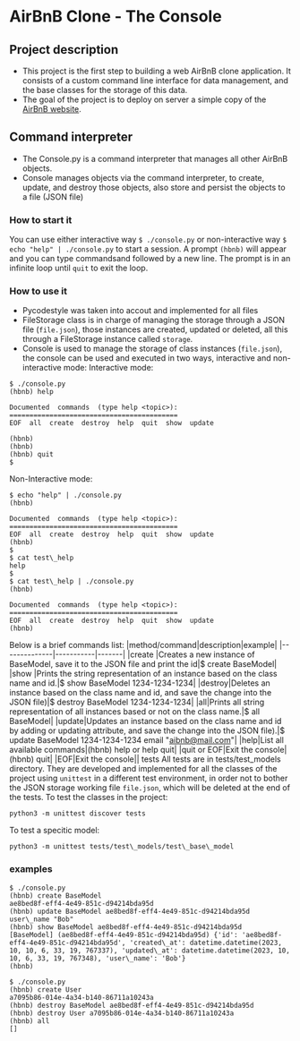 # AirBnB Clone - The Console

## Project description
- This project is the first step to building a web AirBnB clone application. It consists of a custom command line interface for data management, and the base classes for the storage of this data. 
- The goal of the project is to deploy on server a simple copy of the [AirBnB website](airbnb.com).
## Command interpreter
- The Console.py is a command interpreter that manages all other AirBnB objects.
- Console manages objects via the command interpreter, to create, update, and destroy those objects, also store and persist the objects to a file (JSON file)
### How to start it
You can use either interactive way `$ ./console.py` or non-interactive way `$ echo "help" | ./console.py` to start a session. A prompt `(hbnb)` will appear and you can type commandsand followed by a new line. The prompt is in an infinite loop until `quit` to exit the loop. 
### How to use it
- Pycodestyle was taken into accout and implemented for all files
- FileStorage class is in charge of managing the storage through a JSON file (`file.json`), those instances are created, updated or deleted, all this through a FileStorage instance called `storage`.
- Console is used to manage the storage of class instances (`file.json`), the console can be used and executed in two ways, interactive and non-interactive mode:
Interactive mode:
```
$ ./console.py
(hbnb) help

Documented  commands  (type help <topic>):
==========================================
EOF  all  create  destroy  help  quit  show  update 

(hbnb)
(hbnb)
(hbnb) quit
$
```
Non-Interactive mode:
```
$ echo "help" | ./console.py
(hbnb)

Documented  commands  (type help <topic>):
==========================================
EOF  all  create  destroy  help  quit  show  update 
(hbnb)
$
$ cat test\_help
help
$
$ cat test\_help | ./console.py
(hbnb)

Documented  commands  (type help <topic>):
==========================================
EOF  all  create  destroy  help  quit  show  update 
(hbnb)
```
Below is a brief commands list:
|method/command|description|example|
|--------------|-----------|-------|
|create <class> |Creates a new instance of BaseModel, save it to the JSON file and print the id|$ create BaseModel|
|show <class>|Prints the string representation of an instance based on the class name and id.|$ show BaseModel 1234-1234-1234|
|destroy|Deletes an instance based on the class name and id, and save the change into the JSON file)|$ destroy BaseModel 1234-1234-1234|
|all|Prints all string representation of all instances based or not on the class name.|$ all BaseModel|
|update|Updates an instance based on the class name and id by adding or updating attribute, and save the change into the JSON file).|$ update BaseModel 1234-1234-1234 email "aibnb@mail.com"|
|help|List all available commands|(hbnb) help or help quit|
|quit or EOF|Exit the console|(hbnb) quit|
|EOF|Exit the console||
tests
All tests are in tests/test\_models directory. They are developed and implemented for all the classes of the project using `unittest` in a different test environment, in order not to bother the JSON storage working file `file.json`, which will be deleted at the end of the tests.
To test the classes in the project:
```
python3 -m unittest discover tests
```
To test a specitic model:
```
python3 -m unittest tests/test\_models/test\_base\_model
```
### examples
```
$ ./console.py 
(hbnb) create BaseModel
ae8bed8f-eff4-4e49-851c-d94214bda95d
(hbnb) update BaseModel ae8bed8f-eff4-4e49-851c-d94214bda95d user\_name "Bob"
(hbnb) show BaseModel ae8bed8f-eff4-4e49-851c-d94214bda95d
[BaseModel] (ae8bed8f-eff4-4e49-851c-d94214bda95d) {'id': 'ae8bed8f-eff4-4e49-851c-d94214bda95d', 'created\_at': datetime.datetime(2023, 10, 10, 6, 33, 19, 767337), 'updated\_at': datetime.datetime(2023, 10, 10, 6, 33, 19, 767348), 'user\_name': 'Bob'}
(hbnb)
```

```
$ ./console.py 
(hbnb) create User
a7095b86-014e-4a34-b140-86711a10243a
(hbnb) destroy BaseModel ae8bed8f-eff4-4e49-851c-d94214bda95d
(hbnb) destroy User a7095b86-014e-4a34-b140-86711a10243a
(hbnb) all
[]
```
